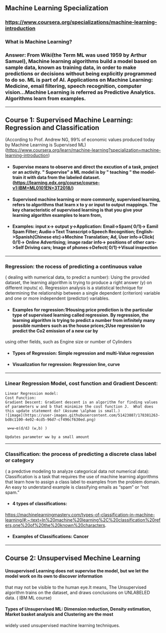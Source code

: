 ## Machine Learning Specialization
### https://www.coursera.org/specializations/machine-learning-introduction
### What is Machine Learning? 
###  Answer: From Wiki(the Term ML was used 1959 by Arthur Samuel), Machine learning algorithms build a model based on sample data, known as training data, in order to make predictions or decisions without being explicitly programmed to do so. ML is part of AI.  Applications on Machine Learning: Medicine, email filtering, speech recognition, computer vision...Machine Learning is referred as Predictive Analytics. Algorithms learn from examples. 
***
## Course 1: Supervised Machine Learning: Regression and Classification  
(According to Prof. Andrew NG,  99% of economic values produced today by Machine Learning is Supervised ML)
(https://www.coursera.org/learn/machine-learning?specialization=machine-learning-introduction)
* #### Supervise means to observe and direct the excution of a task, project or an activity. " Supervise" a ML model  is by " teaching " the model-train it with data from the labeled dataset. (https://learning.edx.org/course/course-v1:IBM+ML0101EN+3T2018/)
* #### Supervised machine learning or more commonly, supervised learning, refers to algorithms that learn x to y or input to output mappings. The key characteristic of supervised learning is that you give your learning algorithm examples to learn from, 
* #### Examples: input x-> output y->Application: Email->Spam( 0/1)-> Eamil Spam Filter; Audio->Text Transcript->Speech Recognition; English->Spanish(Chinese etc)->Mechine Translation; Ad, User info->Click( 0/1)-> Online Advertising;  image radar info-> positions of other cars->Self Driving cars; Image of phones->Defect( 0/1)->Visual inspection
***
### Regression: the rocess of predicting a continuous value
( dealing with numerical data, to predict a number): Using the provided dataset, the learning algorithm is trying to produce a right answer (y) on different inputs( x). Regression analysis is a statistical technique for determining the relationship between a single dependent (criterion) variable and one or more independent (predictor) variables.
* #### Examples for regression:1Housing price prediction is the particular type of supervised learning called regression. By regression, the learning algorithm is  trying to predict a number from infinitely many possible numbers such as the house prices;2Use regression to predict the Co2 emission of a new car by
using other fields, such as Engine size or number of Cylinders

* #### Types of Regression: Simple regression and multi-Value regression
* #### Visualization for regression: Regression line, curve 
***
### Linear Regression Model, cost function and Gradient Descent: 
```
Linear Regression model:
Cost Function:
Gradient Descent: Gradient descent is an algorithm for finding values of parameters w and b that minimize the cost function J.  What does this update statement do? (Assume \alphaα is small.) 
![image](https://user-images.githubusercontent.com/51423887/178381263-bd8c1100-4e02-4cd5-96d7-cf496cf630ed.png)

 w=w−α(d/dJ (w,b) )

​Updates parameter ww by a small amount
```
*** 
###  Classification: the process of predicting a discrete class label or category
( a predctive modeling to analyze categorical data not numerical data): Classification is a task that requires the use of machine learning algorithms that learn how to assign a class label to examples from the problem domain. An easy to understand example is classifying emails as “spam” or “not spam.”
 * #### 4 types of classifications: 
  https://machinelearningmastery.com/types-of-classification-in-machine-learning/#:~:text=In%20machine%20learning%2C%20classification%20refers,one%20of%20the%20known%20characters.
  * #### Examples of Classifications: Cancer 
  
 ***
 ## Course 2: Unsupervised Mechine Learning 
 #### Unsupervised Learning does  not supervise the model, but we let the model work on its own to discover information
that may not be visible to the human eye.It means, The Unsupervised algorithm trains on the dataset, and draws conclusions on UNLABELED
data. ( IBM ML course)
#### Types of Unsupervised ML:  Dimension reduction, Density estimation, Market basket analysis and Clustering are the most
widely used unsupervised machine learning techniques.
